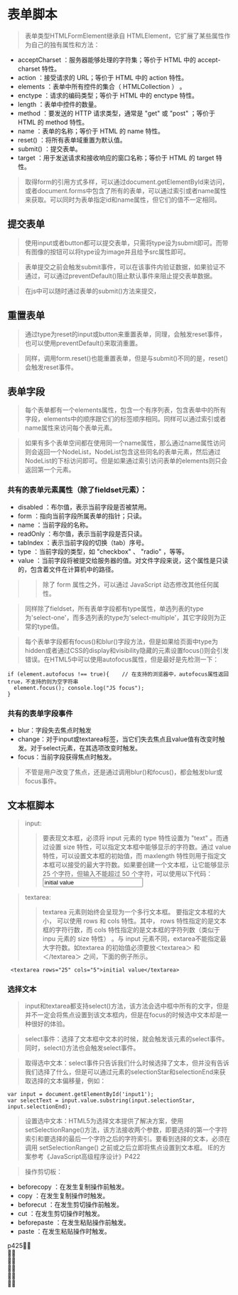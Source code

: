 # 表单脚本

> 表单类型HTMLFormElement继承自 HTMLElement，它扩展了某些属性作为自己的独有属性和方法：
- acceptCharset ：服务器能够处理的字符集；等价于 HTML 中的 accept-charset 特性。
- action ：接受请求的 URL；等价于 HTML 中的 action 特性。
- elements ：表单中所有控件的集合（ HTMLCollection ） 。
- enctype ：请求的编码类型；等价于 HTML 中的 enctype 特性。
- length ：表单中控件的数量。
- method ：要发送的 HTTP 请求类型，通常是 "get" 或 "post" ；等价于 HTML 的 method 特性。
- name ：表单的名称；等价于 HTML 的 name 特性。
- reset() ：将所有表单域重置为默认值。
- submit() ：提交表单。
- target ：用于发送请求和接收响应的窗口名称；等价于 HTML 的 target 特性。

> 取得form的引用方式多样，可以通过document.getElementById来访问，或者document.forms中包含了所有的表单，可以通过索引或者name属性来获取。可以同时为表单指定id和name属性，但它们的值不一定相同。

## 提交表单
> 使用input或者button都可以提交表单，只需将type设为submit即可。而带有图像的按钮可以将type设为image并且给予src属性即可。

> 表单提交之前会触发submit事件，可以在该事件内验证数据，如果验证不通过，可以通过preventDefault()阻止默认事件来阻止提交表单数据。

> 在js中可以随时通过表单的submit()方法来提交，

## 重置表单
> 通过type为reset的input或button来重置表单，同理，会触发reset事件，也可以使用preventDefault()来取消重置。

> 同样，调用form.reset()也能重置表单，但是与submit()不同的是，reset()会触发reset事件。

## 表单字段
> 每个表单都有一个elements属性，包含一个有序列表，包含表单中的所有字段，elements中的顺序跟它们的标签顺序相同。同样可以通过索引或者name属性来访问每个表单元素。

> 如果有多个表单空间都在使用同一个name属性，那么通过name属性访问则会返回一个NodeList，NodeList包含这些同名的表单元素，然后通过NodeList的下标访问即可。但是如果通过索引访问表单的elements则只会返回第一个元素。

### 共有的表单元素属性（除了fieldset元素）：
- disabled ：布尔值，表示当前字段是否被禁用。
- form ：指向当前字段所属表单的指针；只读。
- name ：当前字段的名称。
- readOnly ：布尔值，表示当前字段是否只读。
- tabIndex ：表示当前字段的切换（tab）序号。
- type ：当前字段的类型，如 "checkbox" 、 "radio" ，等等。
- value ：当前字段将被提交给服务器的值。对文件字段来说，这个属性是只读的，包含着文件在计算机中的路径。

>> 除了 form 属性之外，可以通过 JavaScript 动态修改其他任何属性。

> 同样除了fieldset，所有表单字段都有type属性，单选列表的type为'select-one'，而多选列表的type为'select-multiple'，其它字段则为正常的type值。

> 每个表单字段都有focus()和blur()字段方法，但是如果给页面中type为hidden或者通过CSS的display和visibility隐藏的元素设置focus()则会引发错误。在HTML5中可以使用autofocus属性，但是最好是先检测一下：

    if (element.autofocus !== true){    // 在支持的浏览器中，autofocus属性返回true，不支持的则为空字符串
      element.focus(); console.log("JS focus");
    }  

### 共有的表单字段事件
- blur：字段失去焦点时触发
- change：对于input或textarea标签，当它们失去焦点且value值有改变时触发。对于select元素，在其选项改变时触发。
- focus：当前字段获得焦点时触发。
> 不管是用户改变了焦点，还是通过调用blur()和focus()，都会触发blur或focus事件。

## 文本框脚本
> input:
>> 要表现文本框，必须将 input 元素的 type 特性设置为 "text" 。而通过设置 size 特性，可以指定文本框中能够显示的字符数。通过 value 特性，可以设置文本框的初始值，而 maxlength 特性则用于指定文本框可以接受的最大字符数。如果要创建一个文本框，让它能够显示 25 个字符，但输入不能超过 50 个字符，可以使用以下代码：
    <input type="text" size="25" maxlength="50" value="initial value">

> textarea:
>> textarea 元素则始终会呈现为一个多行文本框。 要指定文本框的大小， 可以使用 rows
和 cols 特性。其中， rows 特性指定的是文本框的字符行数，而 cols 特性指定的是文本框的字符列数（类似于 inpu 元素的 size 特性） 。与 input 元素不同，extarea不能指定最大字符数。如textarea 的初始值必须要放＜textarea＞ 和 ＜/textarea＞ 之间，下面的例子所示。
     
     <textarea rows="25" cols="5">initial value</textarea>  

### 选择文本
> input和textarea都支持select()方法，该方法会选中框中所有的文字，但是并不一定会将焦点设置到该文本框内，但是在focus的时候选中文本却是一种很好的体验。

> select事件：选择了文本框中文本的时候，就会触发该元素的select事件。同时，select()方法也会触发select事件。

> 取得选中文本：select事件只告诉我们什么时候选择了文本，但并没有告诉我们选择了什么，但是可以通过元素的selectionStar和selectionEnd来获取选择的文本偏移量，例如：

    var input = document.getElementById('input1');
    var selectText = input.value.substring(input.selectionStar, input.selectionEnd);

> 设置选中文本：HTML5为选择文本提供了解决方案，使用setSelectionRange()方法，该方法接收两个参数，即要选择的第一个字符索引和要选择的最后一个字符之后的字符索引。要看到选择的文本，必须在调用 setSelectionRange() 之前或之后立即将焦点设置到文本框。 IE的方案参考《JavaScript高级程序设计》P422

> 操作剪切板：
- beforecopy ：在发生复制操作前触发。
- copy ：在发生复制操作时触发。
- beforecut ：在发生剪切操作前触发。
- cut ：在发生剪切操作时触发。
- beforepaste ：在发生粘贴操作前触发。
- paste ：在发生粘贴操作时触发。



p425  
  
  
  
  
  
 
 
 
 
